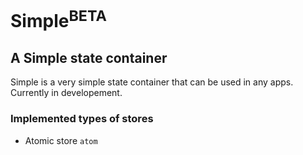 # Simple<sup>BETA</sup>
## A Simple state container
Simple is a very simple state container that can be used in any apps. Currently in developement.
### Implemented types of stores
- Atomic store `atom`